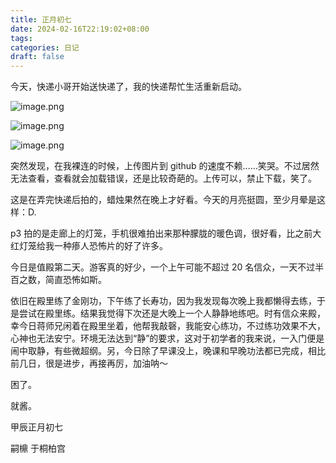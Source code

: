 ```yaml
---
title: 正月初七
date: 2024-02-16T22:19:02+08:00
tags: 
categories: 日记
draft: false
---
```

今天，快递小哥开始送快递了，我的快递帮忙生活重新启动。

![image.png](https://cdn.jsdelivr.net/gh/luo029/blogimage/24%200216%20220911.png)

![image.png](https://cdn.jsdelivr.net/gh/luo029/blogimage/24%200216%20220927.png)

![image.png](https://cdn.jsdelivr.net/gh/luo029/blogimage/24%200216%20220935.png)

突然发现，在我裸连的时候，上传图片到 github 的速度不赖……笑哭。不过居然无法查看，查看就会加载错误，还是比较奇葩的。上传可以，禁止下载，笑了。

这是在弄完快递后拍的，蜡烛果然在晚上才好看。今天的月亮挺圆，至少月晕是这样：D.

p3 拍的是走廊上的灯笼，手机很难拍出来那种朦胧的暖色调，很好看，比之前大红灯笼给我一种瘆人恐怖片的好了许多。

今日是值殿第二天。游客真的好少，一个上午可能不超过 20 名信众，一天不过半百之数，简直恐怖如斯。

依旧在殿里练了金刚功，下午练了长寿功，因为我发现每次晚上我都懒得去练，于是尝试在殿里练。结果我觉得下次还是大晚上一个人静静地练吧。时有信众来殿，幸今日蒋师兄闲着在殿里坐着，他帮我敲磬，我能安心练功，不过练功效果不大，心神也无法安宁。环境无法达到“静”的要求，这对于初学者的我来说，一入门便是闹中取静，有些微超纲。另，今日除了早课没上，晚课和早晚功法都已完成，相比前几日，很是进步，再接再厉，加油呐～

困了。

就酱。

甲辰正月初七

嗣檙 于桐柏宫